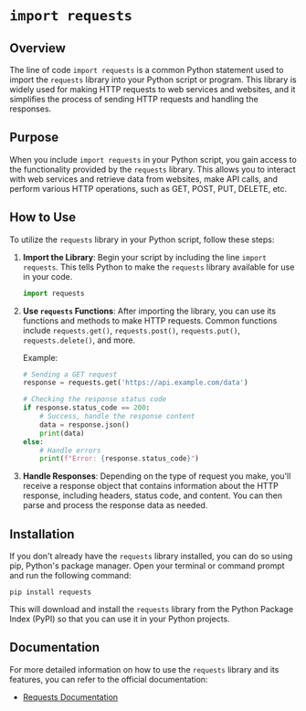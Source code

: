 # `import requests`

## Overview

The line of code `import requests` is a common Python statement used to import the `requests` library into your Python script or program. This library is widely used for making HTTP requests to web services and websites, and it simplifies the process of sending HTTP requests and handling the responses.

## Purpose

When you include `import requests` in your Python script, you gain access to the functionality provided by the `requests` library. This allows you to interact with web services and retrieve data from websites, make API calls, and perform various HTTP operations, such as GET, POST, PUT, DELETE, etc.

## How to Use

To utilize the `requests` library in your Python script, follow these steps:

1. **Import the Library**: Begin your script by including the line `import requests`. This tells Python to make the `requests` library available for use in your code.

    ```python
    import requests
    ```

2. **Use `requests` Functions**: After importing the library, you can use its functions and methods to make HTTP requests. Common functions include `requests.get()`, `requests.post()`, `requests.put()`, `requests.delete()`, and more.

    Example:

    ```python
    # Sending a GET request
    response = requests.get('https://api.example.com/data')

    # Checking the response status code
    if response.status_code == 200:
        # Success, handle the response content
        data = response.json()
        print(data)
    else:
        # Handle errors
        print(f"Error: {response.status_code}")
    ```

3. **Handle Responses**: Depending on the type of request you make, you'll receive a response object that contains information about the HTTP response, including headers, status code, and content. You can then parse and process the response data as needed.

## Installation

If you don't already have the `requests` library installed, you can do so using pip, Python's package manager. Open your terminal or command prompt and run the following command:

```
pip install requests
```

This will download and install the `requests` library from the Python Package Index (PyPI) so that you can use it in your Python projects.

## Documentation

For more detailed information on how to use the `requests` library and its features, you can refer to the official documentation:

- [Requests Documentation](https://docs.python-requests.org/en/master/)
